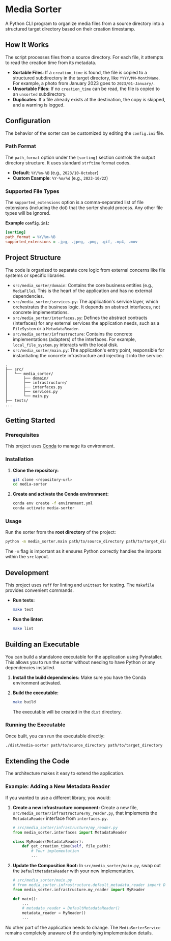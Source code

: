 # Media Sorter

A Python CLI program to organize media files from a source directory into a structured target directory based on their creation timestamp.

## How It Works

The script processes files from a source directory. For each file, it attempts to read the creation time from its metadata.

- **Sortable Files**: If a `creation_time` is found, the file is copied to a structured subdirectory in the target directory, like `YYYY/MM-MonthName`. For example, a photo from January 2023 goes to `2023/01-January/`.
- **Unsortable Files**: If no `creation_time` can be read, the file is copied to an `unsorted` subdirectory.
- **Duplicates**: If a file already exists at the destination, the copy is skipped, and a warning is logged.

## Configuration

The behavior of the sorter can be customized by editing the `config.ini` file.

### Path Format

The `path_format` option under the `[sorting]` section controls the output directory structure. It uses standard `strftime` format codes.

- **Default**: `%Y/%m-%B` (e.g., `2023/10-October`)
- **Custom Example**: `%Y-%m/%d` (e.g., `2023-10/22`)

### Supported File Types

The `supported_extensions` option is a comma-separated list of file extensions (including the dot) that the sorter should process. Any other file types will be ignored.

**Example `config.ini`:**
```ini
[sorting]
path_format = %Y/%m-%B
supported_extensions = .jpg, .jpeg, .png, .gif, .mp4, .mov
```

## Project Structure

The code is organized to separate core logic from external concerns like file systems or specific libraries.

- `src/media_sorter/domain`: Contains the core business entities (e.g., `MediaFile`). This is the heart of the application and has no external dependencies.
- `src/media_sorter/services.py`: The application's service layer, which orchestrates the business logic. It depends on abstract interfaces, not concrete implementations.
- `src/media_sorter/interfaces.py`: Defines the abstract contracts (interfaces) for any external services the application needs, such as a `FileSystem` or a `MetadataReader`.
- `src/media_sorter/infrastructure`: Contains the concrete implementations (adapters) of the interfaces. For example, `local_file_system.py` interacts with the local disk.
- `src/media_sorter/main.py`: The application's entry point, responsible for instantiating the concrete infrastructure and injecting it into the service.

```
.
├── src/
│   └── media_sorter/
│       ├── domain/
│       ├── infrastructure/
│       ├── interfaces.py
│       ├── services.py
│       └── main.py
├── tests/
...
```

## Getting Started

### Prerequisites

This project uses [Conda](https://docs.conda.io/en/latest/) to manage its environment.

### Installation

1.  **Clone the repository:**
    ```bash
    git clone <repository-url>
    cd media-sorter
    ```

2.  **Create and activate the Conda environment:**
    ```bash
    conda env create -f environment.yml
    conda activate media-sorter
    ```

### Usage

Run the sorter from the **root directory** of the project:

```bash
python -m media_sorter.main path/to/source_directory path/to/target_directory
```
The `-m` flag is important as it ensures Python correctly handles the imports within the `src` layout.

## Development

This project uses `ruff` for linting and `unittest` for testing. The `Makefile` provides convenient commands.

- **Run tests:**
  ```bash
  make test
  ```
- **Run the linter:**
  ```bash
  make lint
  ```

## Building an Executable

You can build a standalone executable for the application using PyInstaller. This allows you to run the sorter without needing to have Python or any dependencies installed.

1.  **Install the build dependencies:**
    Make sure you have the Conda environment activated.

2.  **Build the executable:**
    ```bash
    make build
    ```
    The executable will be created in the `dist` directory.

### Running the Executable

Once built, you can run the executable directly:

```bash
./dist/media-sorter path/to/source_directory path/to/target_directory
```

## Extending the Code

The architecture makes it easy to extend the application.

### Example: Adding a New Metadata Reader

If you wanted to use a different library, you would:

1.  **Create a new infrastructure component:**
    Create a new file, `src/media_sorter/infrastructure/my_reader.py`, that implements the `MetadataReader` interface from `interfaces.py`.

    ```python
    # src/media_sorter/infrastructure/my_reader.py
    from media_sorter.interfaces import MetadataReader

    class MyReader(MetadataReader):
        def get_creation_time(self, file_path):
            # Your implementation
            ...
    ```

2.  **Update the Composition Root:**
    In `src/media_sorter/main.py`, swap out the `DefaultMetadataReader` with your new implementation.

    ```python
    # src/media_sorter/main.py
    # from media_sorter.infrastructure.default_metadata_reader import DefaultMetadataReader
    from media_sorter.infrastructure.my_reader import MyReader

    def main():
        ...
        # metadata_reader = DefaultMetadataReader()
        metadata_reader = MyReader()
        ...
    ```
No other part of the application needs to change. The `MediaSorterService` remains completely unaware of the underlying implementation details.
